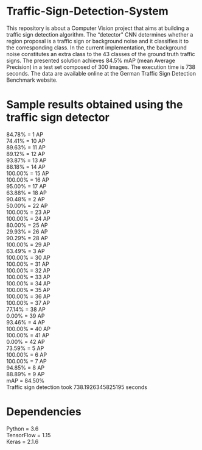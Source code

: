 # Traffic-Sign-Detection-System

This repository is about a Computer Vision project that aims at building a traffic sign detection algorithm. The “detector" CNN determines whether a region proposal is a traffic sign or background noise and it classifies it to the corresponding class. In the current implementation, the background noise constitutes an extra class to the 43 classes of the ground truth traffic signs. The presented solution achieves 84.5% mAP (mean Average Precision) in a test set composed of 300 images. The execution time is 738 seconds. The data are available online at the German Traffic Sign Detection Benchmark website.

# Sample results obtained using the traffic sign detector
84.78% = 1 AP  
74.41% = 10 AP  
89.63% = 11 AP  
89.12% = 12 AP  
93.87% = 13 AP  
88.18% = 14 AP  
100.00% = 15 AP  
100.00% = 16 AP  
95.00% = 17 AP  
63.88% = 18 AP  
90.48% = 2 AP  
50.00% = 22 AP  
100.00% = 23 AP  
100.00% = 24 AP  
80.00% = 25 AP  
29.93% = 26 AP  
90.29% = 28 AP  
100.00% = 29 AP  
63.49% = 3 AP  
100.00% = 30 AP  
100.00% = 31 AP  
100.00% = 32 AP  
100.00% = 33 AP  
100.00% = 34 AP  
100.00% = 35 AP  
100.00% = 36 AP  
100.00% = 37 AP  
77.14% = 38 AP  
0.00% = 39 AP  
93.46% = 4 AP  
100.00% = 40 AP  
100.00% = 41 AP  
0.00% = 42 AP  
73.59% = 5 AP  
100.00% = 6 AP  
100.00% = 7 AP  
94.85% = 8 AP  
88.89% = 9 AP  
mAP = 84.50%     
Traffic sign detection took 738.1926345825195 seconds

# Dependencies 
Python = 3.6  
TensorFlow = 1.15  
Keras = 2.1.6  
